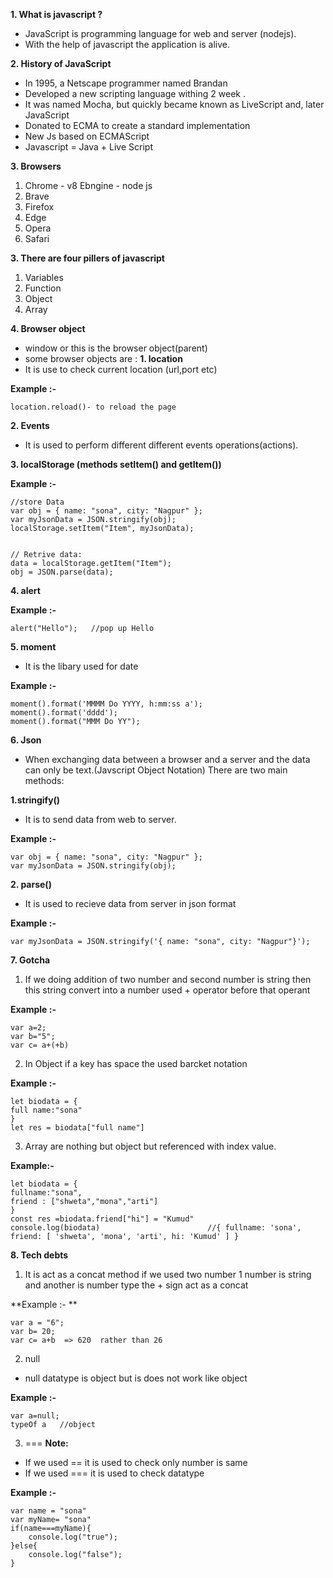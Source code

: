 **1. What is javascript ?**
- JavaScript is programming language for web and server (nodejs).
- With the help of javascript the application is alive.

**2. History of JavaScript**
- In 1995, a Netscape programmer named Brandan
- Developed a new scripting language withing 2 week .
- It was named Mocha, but quickly became known as LiveScript and, later JavaScript
- Donated to ECMA to create a standard implementation
- New Js based on ECMAScript
- Javascript = Java + Live Script

**3. Browsers**
1. Chrome - v8 Ebngine - node js
2. Brave
3. Firefox
4. Edge
5. Opera
6. Safari

**3. There are four pillers of javascript**
1. Variables
2. Function
3. Object
4. Array


**4. Browser object**
- window or this is the browser object(parent)
- some browser objects are :
**1. location**
- It is use to check current location  (url,port etc)

**Example :-**
``````
location.reload()- to reload the page
```````

**2. Events**
- It is used to perform different different events operations(actions).


**3. localStorage (methods setItem() and getItem())**

**Example :-**
```````
//store Data
var obj = { name: "sona", city: "Nagpur" };
var myJsonData = JSON.stringify(obj);
localStorage.setItem("Item", myJsonData);


// Retrive data:
data = localStorage.getItem("Item");
obj = JSON.parse(data);
```````
**4. alert**

**Example :-**
```````
alert("Hello");   //pop up Hello
```````

**5. moment**
- It is the libary used for date

**Example :-**
```````
moment().format('MMMM Do YYYY, h:mm:ss a');
moment().format('dddd');  
moment().format("MMM Do YY");   
```````
**6. Json**
- When exchanging data between a browser and a server and the data can only be text.(Javscript Object Notation)
There are two main methods:

**1.stringify()**
- It is to send data from web to server.

**Example :-**
``````````
var obj = { name: "sona", city: "Nagpur" };
var myJsonData = JSON.stringify(obj);
``````````
**2. parse()**
- It is used to recieve data from server in json format

**Example :-**
``````````
var myJsonData = JSON.stringify('{ name: "sona", city: "Nagpur"}');
``````````

**7. Gotcha**
1. If we doing addition of two number and second number is string then this string convert into a number used + operator before that operant

**Example :-**
``````````
var a=2;
var b="5";
var c= a+(+b)
``````````

2. In Object if a key has space the used barcket notation

**Example :-**
``````````
let biodata = {
full name:"sona"
}
let res = biodata["full name"]
``````````

3. Array are nothing but object but referenced with index value.

**Example:-**
``````````
let biodata = {
fullname:"sona",
friend : ["shweta","mona","arti"]
}
const res =biodata.friend["hi"] = "Kumud"
console.log(biodata)                        //{ fullname: 'sona', friend: [ 'shweta', 'mona', 'arti', hi: 'Kumud' ] }
``````````

**8. Tech debts**
1. It is act as a concat method if we used two number 1 number is string and another is number type the + sign act as a concat

**Example :- **
``````````
var a = "6";
var b= 20;
var c= a+b  => 620  rather than 26
``````````

2. null 
- null datatype is object but is does not work like object

**Example :-**
``````````
var a=null;
typeOf a   //object
``````````

3. ===
**Note:** 
- If we used == it is used to check only number is same
- If we used === it is used to check datatype

**Example :-**
``````````
var name = "sona"
var myName= "sona"
if(name===myName){
    console.log("true");
}else{
    console.log("false");
}
``````````






